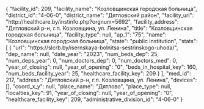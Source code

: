 {
    "facility_id": 209,
    "facility_name": "Козловщинская городская больница",
    "district_id": "4-06-0",
    "district_name": "Дятловский район",
    "facility_url": "http:\/\/healthcare.by\/instinfo.php?orgnum=5692",
    "facility_address": "Дятловский р-н, г.п. Козловщина, ул. Ленина",
    "title": "Козловщинская городская больница",
    "facility_type": null,
    "ap_1": "75",
    "name": "Козловщинская городская больница",
    "state": "public institution",
    "stats": [
        {
            "url": "https:\/\/slcrb.by\/isernskaya-bolnitsa-sestrinskogo-uhoda\/",
            "dep_name": null,
            "date_year": "2023",
            "num_beds_dep": 25,
            "num_deps_year": 0,
            "num_doctors_dep": 0,
            "num_doctors_med": 0,
            "year_of_closing": null,
            "year_of_opening": "0",
            "beds_in_hospital_key": 160,
            "num_beds_facility_year": 25,
            "healthcare_facility_key": 209
        }
    ],
    "med_id": 217,
    "address": "Дятловский р-н, г.п. Козловщина, ул. Ленина",
    "devices": [],
    "coord_x_y": null,
    "place_name": "Дятлово",
    "place_type": null,
    "localties_key": 91,
    "year_of_closing": null,
    "year_of_opening": "0",
    "healthcare_facility_key": 209,
    "administrative_division_id": "4-06-0"
}